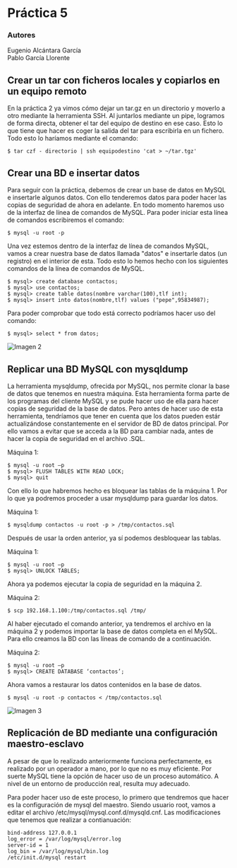 # Práctica 5
### Autores
Eugenio Alcántara García  
Pablo García Llorente

## Crear un tar con ficheros locales y copiarlos en un equipo remoto
En la práctica 2 ya vimos cómo dejar un tar.gz en un directorio y moverlo a otro mediante la herramienta SSH. Al juntarlos mediante un pipe, logramos de forma directa, obtener el tar del equipo de destino en ese caso. Esto lo que tiene que hacer es coger la salida del tar para escribirla en un fichero. Todo esto lo haríamos mediante el comando: 

    $ tar czf - directorio | ssh equipodestino 'cat > ~/tar.tgz'

## Crear una BD e insertar datos
Para seguir con la práctica, debemos de crear un base de datos en MySQL e insertarle algunos datos. Con ello tenderemos datos para poder hacer las copias de seguridad de ahora en adelante. En todo momento haremos uso de la interfaz de línea de comandos de MySQL. Para poder iniciar esta línea de comandos escribiremos el comando:

    $ mysql -u root -p
    
Una vez estemos dentro de la interfaz de línea de comandos MySQL, vamos a crear nuestra base de datos llamada "datos" e insertarle datos (un registro) en el interior de esta. Todo esto lo hemos hecho con los siguientes comandos de la línea de comandos de MySQL. 

    $ mysql> create database contactos;
    $ mysql> use contactos;
    $ mysql> create table datos(nombre varchar(100),tlf int);
    $ mysql> insert into datos(nombre,tlf) values ("pepe",95834987);
    
Para poder comprobar que todo está correcto podríamos hacer uso del comando:

    $ mysql> select * from datos;
    
![Imagen 2](./imagenes/añadir_pepe_a_tabla.PNG)        

## Replicar una BD MySQL con mysqldump
La herramienta mysqldump, ofrecida por MySQL, nos permite clonar la base de datos que tenemos en nuestra máquina. Esta herramienta forma parte de los programas del cliente MySQL y se pude hacer uso de ella para hacer copias de seguridad de la base de datos. Pero antes de hacer uso de esta herramienta, tendríamos que tener en cuenta que los datos pueden estár actualizándose constantemente en el servidor de BD de datos principal. Por ello vamos a evitar que se acceda a la BD para cambiar nada, antes de hacer la copia de seguridad en el archivo .SQL. 

Máquina 1:

    $ mysql -u root –p
    $ mysql> FLUSH TABLES WITH READ LOCK;
    $ mysql> quit
    
Con ello lo que habremos hecho es bloquear las tablas de la máquina 1. Por lo que ya podremos proceder a usar mysqldump para guardar los datos. 

Máquina 1:
    
    $ mysqldump contactos -u root -p > /tmp/contactos.sql
    
Después de usar la orden anterior, ya sí podemos desbloquear las tablas. 

Máquina 1:

    $ mysql -u root –p
    $ mysql> UNLOCK TABLES; 
    
Ahora ya podemos ejecutar la copia de seguridad en la máquina 2. 

Máquina 2:

    $ scp 192.168.1.100:/tmp/contactos.sql /tmp/
    
Al haber ejecutado el comando anterior, ya tendremos el archivo en la máquina 2 y podemos importar la base de datos completa en el MySQL. Para ello creamos la BD con las líneas de comando de a continuación. 

Máquina 2: 

    $ mysql -u root –p
    $ mysql> CREATE DATABASE ‘contactos’;
    
Ahora vamos a restaurar los datos contenidos en la base de datos. 

    $ mysql -u root -p contactos < /tmp/contactos.sql
    
![Imagen 3](./imagenes/imagen_3.PNG)    

## Replicación de BD mediante una configuración maestro-esclavo
A pesar de que lo realizado anteriormente funciona perfectamente, es realizado por un operador a mano, por lo que no es muy eficiente. Por suerte MySQL tiene la opción de hacer uso de un proceso automático. A nivel de un entorno de producción real, resulta muy adecuado.  

Para poder hacer uso de este proceso, lo primero que tendremos que hacer es la configuración de mysql del maestro. Siendo usuario root, vamos a editar el archivo /etc/mysql/mysql.conf.d/mysqld.cnf. Las modificaciones que tenemos que realizar a contianuación:

    bind-address 127.0.0.1
    log_error = /var/log/mysql/error.log
    server-id = 1
    log_bin = /var/log/mysql/bin.log
    /etc/init.d/mysql restart

